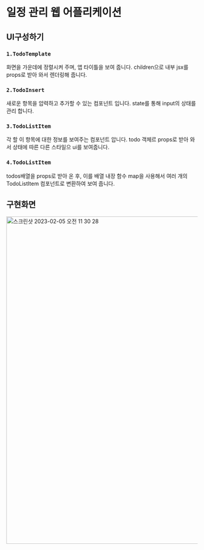 # 일정 관리 웹 어플리케이션

## UI구성하기



### `1.TodoTemplate`

화면을 가운데에 정렬시켜 주며, 앱 타이틀을 보여 줍니다. children으로 내부 jsx를 props로 받아 와서 렌더링해 줍니다.

### `2.TodoInsert`

새로운 항목을 압력하고 추가할 수 있는 컴포넌트 입니다. state를 통해 input의 상태를 관리 합니다.

### `3.TodoListItem`

각 할 이 항목에 대한 정보를 보여주는 컴포넌트 압니다. todo 객체르 props로 받아 와서 상태에 따른 다른 스타일으 ui를 보여줍니다. 

### `4.TodoListItem`

todos배열을 props로 받아 온 후, 이를 배열 내장 함수 map을 사용해서 여러 개의 TodoListItem 컴포넌트로 변환하여 보여 줍니다.


## 구현화면
<img width="860" alt="스크린샷 2023-02-05 오전 11 30 28" src="https://user-images.githubusercontent.com/98483125/216798452-9c8dd848-1af4-48e8-a824-99e5c80f5b30.png">
